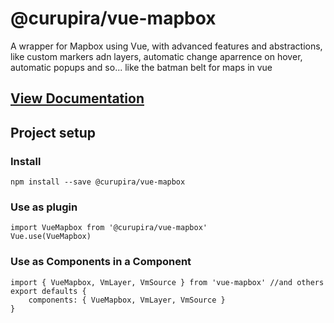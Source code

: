 # @curupira/vue-mapbox

A wrapper for Mapbox using Vue, with advanced features and abstractions, like custom markers adn layers, automatic change aparrence on hover, automatic popups and so... like the batman belt for maps in vue 


## [View Documentation](https://curupiratecnologia.gitlab.io/vue-mapbox/docs/)


## Project setup
### Install
```
npm install --save @curupira/vue-mapbox
```
### Use as plugin
```
import VueMapbox from '@curupira/vue-mapbox'
Vue.use(VueMapbox)
```

### Use as Components in a Component
```
import { VueMapbox, VmLayer, VmSource } from 'vue-mapbox' //and others
export defaults {
    components: { VueMapbox, VmLayer, VmSource } 
}
```
